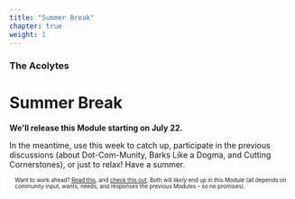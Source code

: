 ```yaml
---
title: "Summer Break"
chapter: true
weight: 1
---
```

### The Acolytes
# Summer Break

**We'll release this Module starting on July 22.**

In the meantime, use this week to catch up, participate in the previous discussions (about Dot-Com-Munity, Barks Like a Dogma, and Cutting Cornerstones), or just to relax! Have a summer.

<p style="font-size: .7em; margin: 1em;">Want to work ahead? <a href="https://www.newyorker.com/magazine/1962/11/17/letter-from-a-region-in-my-mind" target="_blank" title="Baldwin Letter from a Region of My Mind">Read this</a>, and <a href="https://hiddentribes.us/" target="_blank" title="Hidden Tribes Study">check this out</a>. Both will <em>likely</em> end up in this Module (all depends on community input, wants, needs, and responses the previous Modules – so no promises).</p>
